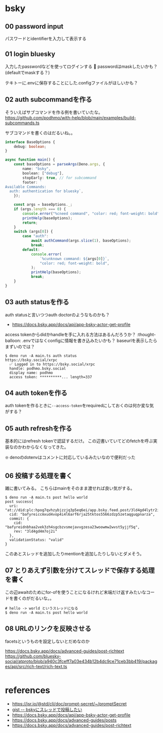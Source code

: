 # bsky

## 00 password input

パスワードとidentifierを入力して表示する

## 01 login bluesky

入力したpasswordなどを使ってログインする
📝 passwordはmaskしたいかも？(defaultでmaskする？)

テキトーに.envに保存することにした.configファイルがほしいかも？

## 02 auth subcommandを作る

そういえばサブコマンドを作る例を書いていたな。
https://github.com/podhmo/with-help/blob/main/examples/build-subcommands.ts

サブコマンドを書くのはだるいね。。

```ts
interface BaseOptions {
    debug: boolean;
}

async function main() {
    const baseOptions = parseArgs(Deno.args, {
        name: "bsky",
        boolean: ["debug"],
        stopEarly: true, // for subcommand
        footer: `
Available Commands:
  auth: authentication for bluesky`,
    });

    const args = baseOptions._;
    if (args.length === 0) {
        console.error("%cneed command", "color: red; font-weight: bold");
        printHelp(baseOptions);
        return;
    }
    switch (args[0]) {
        case "auth":
            await authCommand(args.slice(1), baseOptions);
            break;
        default:
            console.error(
                `%cunknown command: ${args[0]}`,
                "color: red; font-weight: bold",
            );
            printHelp(baseOptions);
            break;
    }
}
```

## 03 auth statusを作る

auth statusと言いつつauth doctorのようなものかも？

- https://docs.bsky.app/docs/api/app-bsky-actor-get-profile

access tokenからdidかhandleを手に入れる方法はあるんだろうか？
:thought-balloon: .envではなくconfigに情報を書き込みたいかも？
baseurlを表示したらまずいのでは？

```console
$ deno run -A main.ts auth status
https://bsky.social/xrpc
  ✅️ Logged in to https://bsky.social/xrpc
  handle: podhmo.bsky.social
  display name: podhmo
  access token: **********... length=337
```  

## 04 auth tokenを作る

auth tokenを作るときに`--access-token`をrequiredにしておくのは何か変な気がする？

## 05 auth refreshを作る

基本的にはrefresh tokenで認証するだけ。
この辺書いていてどのfetchを呼ぶ実装なのかわからなくなってきた。

❇️ denoのdotenvはコメントに対応しているみたいなので便利だった

## 06 投稿する処理を書く

雑に書いてみる。
こちらはmainをそのまま渡せれば良い気がする。

```console
$ deno run -A main.ts post hello world
post success{
  uri: "at://did:plc:hpog7qvhzybjzzjq3p5eq6ei/app.bsky.feed.post/3ld4gd4lytr2i",
  cid: "bafyreiccmxud4vop4i4l6arf6rja25tktos5566zdzp5zetaqguqpnarza",
  commit: {
    cid: "bafyreidnbhaa2vek3zh4sgcbzvsmejavvgzesa23woowmw2wvst5yjjf5q",
    rev: "3ld4gd4m7oj2i"
  },
  validationStatus: "valid"
}
```

このあとスレッドを追加したりmentionを追加したりしないとダメそう。

## 07 とりあえず引数を分けてスレッドで保存する処理を書く

この辺awaitのためにfor-ofを使うことになるけれど末端だけ返すみたいなコードを書くのがだるいな。。

```console
# hello -> world というスレッドになる
$ deno run -A main.ts post hello world
```

## 08 URLのリンクを反映させる

facetsというものを設定しないとだめなのか

https://docs.bsky.app/docs/advanced-guides/post-richtext
https://github.com/bluesky-social/atproto/blob/a940c3fceff7a03e434b12b4dc9ce71ceb3bb419/packages/api/src/rich-text/rich-text.ts

```ts
```

# references

- https://jsr.io/@std/cli/doc/prompt-secret/~/promptSecret
- [gist -- bskyにスレッドで投稿したい](https://gist.github.com/podhmo/19a4e189dd5c9a8d3af871139c51b9fe)
- https://docs.bsky.app/docs/api/app-bsky-actor-get-profile
- https://docs.bsky.app/docs/advanced-guides/posts
- https://docs.bsky.app/docs/advanced-guides/post-richtext